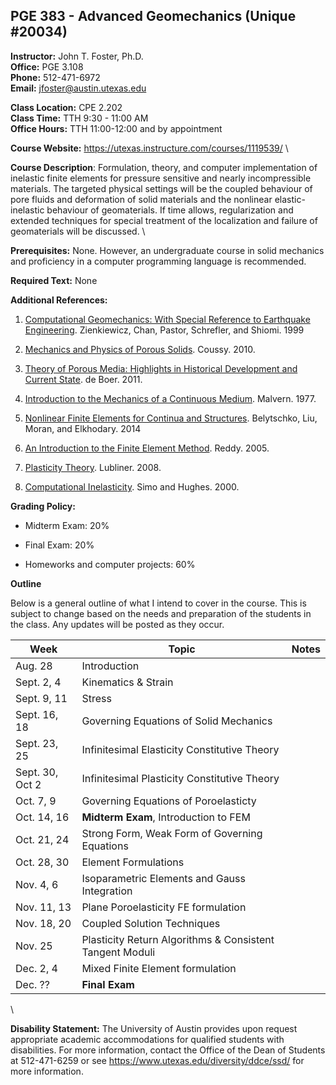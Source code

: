<!--
.. title: Syllabus
.. slug: index
.. date: 2014-08-10 21:40:03 UTC-05:00
.. template: notitle.tmpl
.. description: PGE 383 - Advanced Geomechanics syllabus page
-->

## PGE 383 - Advanced Geomechanics (Unique #20034)


**Instructor:** John T. Foster, Ph.D. \
**Office:** PGE 3.108 \
**Phone:** 512-471-6972 \
**Email:** [jfoster@austin.utexas.edu](mailto:jfoster@austin.utexas.com)


**Class Location:** CPE 2.202 \
**Class Time:** TTH 9:30 - 11:00 AM \
**Office Hours:** TTH 11:00-12:00 and by appointment


**Course Website:** <https://utexas.instructure.com/courses/1119539/> \


**Course Description**: Formulation, theory, and computer implementation of inelastic finite elements for pressure sensitive and nearly incompressible materials. The targeted physical settings will be the coupled behaviour of pore fluids and deformation of solid materials and the nonlinear elastic-inelastic behaviour of geomaterials.  If time allows, regularization and extended techniques for special treatment of the localization and failure of geomaterials will be discussed. \


**Prerequisites:** None.  However, an undergraduate course in solid mechanics and proficiency in a computer programming language is recommended.


**Required Text:** None 


**Additional References:**
  
1. <a href="https://www.amazon.com/Computational-Geomechanics-Reference-Earthquake-Engineering/dp/0471982857" target="_blank">Computational Geomechanics: With Special Reference to Earthquake Engineering</a>. Zienkiewicz, Chan, Pastor, Schrefler, and Shiomi. 1999

1. <a href="https://www.amazon.com/Mechanics-Physics-Porous-Solids-Olivier/dp/0470721359/ref=sr_1_fkmr1_1?ie=UTF8&qid=1408120522&sr=8-1-fkmr1&keywords=Coussy%2C+%E2%80%9CMechanics+and+Physics+of+Porous+Solids%E2%80%9D" target="_blank">Mechanics and Physics of Porous Solids</a>. Coussy. 2010.

1. <a href="https://www.amazon.com/Theory-Porous-Media-Highlights-Development/dp/3642640621/ref=sr_1_2?s=books&ie=UTF8&qid=1407806176&sr=1-2&keywords=porous+media+de+boer" target="_blank">Theory of Porous Media: Highlights in Historical Development and Current State</a>. de Boer. 2011.

1. <a href="https://www.amazon.com/Introduction-Mechanics-Continuous-Lawrence-Malvern/dp/0134876032/ref=sr_1_1?s=books&ie=UTF8&qid=1407806319&sr=1-1&keywords=continuum+mechanics+malvern" target="_blank">Introduction to the Mechanics of a Continuous Medium</a>. Malvern. 1977.

1. <a href="https://www.amazon.com/Nonlinear-Finite-Elements-Continua-Structures/dp/1118632702/ref=sr_1_1?s=books&ie=UTF8&qid=1407805797&sr=1-1&keywords=nonlinear+finite+elements+for+continua+and+structures" target="_blank">Nonlinear Finite Elements for Continua and Structures</a>. Belytschko, Liu, Moran, and Elkhodary. 2014

1. <a href="https://www.amazon.com/s/ref=nb_sb_noss?url=search-alias%3Dstripbooks&field-keywords=finite%20elements%20reddy" target="_blank">An Introduction to the Finite Element Method</a>. Reddy. 2005.

1. <a href="https://www.amazon.com/Plasticity-Theory-Dover-Books-Engineering/dp/0486462900/ref=sr_1_1?ie=UTF8&qid=1408120240&sr=8-1&keywords=plasticity+lubliner" target="_blank">Plasticity Theory</a>. Lubliner. 2008.

1. <a href="https://www.amazon.com/Computational-Inelasticity-Interdisciplinary-Applied-Mathematics/dp/0387975209/ref=sr_1_1?ie=UTF8&qid=1408120292&sr=8-1&keywords=computational+inelasticity" target="_blank">Computational Inelasticity</a>. Simo and Hughes. 2000.


**Grading Policy:**

 * Midterm Exam: 20%

 * Final Exam: 20%

 * Homeworks and computer projects: 60%


**Outline**

Below is a general outline of what I intend to cover in the course.  This is subject to change based on the needs and preparation of the students in the class.  Any updates will be posted as they occur.

| Week            | Topic               | Notes     |
|-----------------|---------------------|-----------|
| Aug. 28         | Introduction        |           |
| Sept. 2, 4      | Kinematics & Strain |           |
| Sept. 9, 11     | Stress              |           |
| Sept. 16, 18    | Governing Equations of Solid Mechanics |  |
| Sept. 23, 25    | Infinitesimal Elasticity Constitutive Theory  |  |
| Sept. 30, Oct 2 | Infinitesimal Plasticity Constitutive Theory  |  |
| Oct. 7, 9       | Governing Equations of Poroelasticty |  |
| Oct. 14, 16     | **Midterm Exam**, Introduction to FEM  | |
| Oct. 21, 24     | Strong Form, Weak Form of Governing Equations | |
| Oct. 28, 30     | Element Formulations | |
| Nov. 4, 6       | Isoparametric Elements and Gauss Integration | |
| Nov. 11, 13     | Plane Poroelasticity FE formulation | |
| Nov. 18, 20     | Coupled Solution Techniques | |
| Nov. 25         | Plasticity Return Algorithms & Consistent Tangent Moduli| |
| Dec. 2, 4       | Mixed Finite Element formulation | |
| Dec. ??         | **Final Exam** | |


\

**Disability Statement:** The University of Austin provides upon request appropriate academic accommodations for qualified students with disabilities. For more information, contact the Office of the Dean of Students at 512-471-6259 or see <a href="https://www.utexas.edu/diversity/ddce/ssd/" target="_blank">https://www.utexas.edu/diversity/ddce/ssd/</a> for more information.
